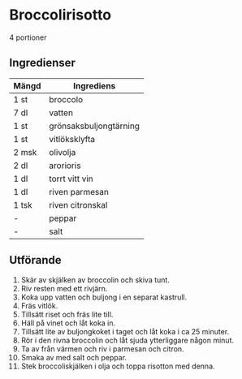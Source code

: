 # Broccolirisotto
4 portioner
## Ingredienser

Mängd|Ingrediens
------------ | -------------
1 st|broccolo
7 dl|vatten
1 st|grönsaksbuljongtärning
1 st|vitlöksklyfta
2 msk|olivolja
2 dl|arorioris
1 dl|torrt vitt vin
1 dl|riven parmesan
1 tsk|riven citronskal
\-|peppar
\-|salt


## Utförande
1. Skär av skjälken av broccolin och skiva tunt.
2. Riv resten med ett rivjärn.
3. Koka upp vatten och buljong i en separat kastrull.
4. Fräs vitlök.
5. Tillsätt riset och fräs lite till.
6. Häll på vinet och låt koka in.
7. Tillsätt lite av buljongkoket i taget och låt koka i ca 25 minuter.
8. Rör i den rivna broccolin och låt sjuda ytterliggare någon minut.
9. Ta av från värmen och riv i parmesan och citron.
10. Smaka av med salt och peppar.
11. Stek broccoliskjälken i olja och toppa risotton med denna.
